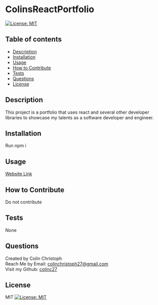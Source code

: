 # ColinsReactPortfolio
   [![License: MIT](https://img.shields.io/badge/License-MIT-yellow.svg)](https://choosealicense.com/licenses/mit/)
  ## Table of contents
  - [Description](#description)
  - [Installation](#installation)
  - [Usage](#usage)
  - [How to Contribute](#contribute)
  - [Tests](#tests)
  - [Questions](#questions)
  - [License](#license)
  ## Description <a name="description"></a>
  This project is a portfolio that uses react and several other developer libraries to showcase my talents as a software developer and engineer.
  ## Installation <a name="installation"></a>
  Run npm i 
  ## Usage <a name="usage"></a>
  [Website Link](https://colinc27.github.io/colinsreactportfolio)
  ## How to Contribute <a name="contribute"></a>
  Do not contribute
  ## Tests <a name="tests"></a>
  None
  ## Questions <a name="questions"></a>
  Created by Colin Christoph<br>
  Reach Me by Email: [colinchristoph27@gmail.com](mailto:colinchristoph27@gmail.com)<br>
  Visit my Github: [colinc27](https://github.com/colinc27)
  ## License <a name="license"></a>
  MIT
  [![License: MIT](https://img.shields.io/badge/License-MIT-yellow.svg)](https://choosealicense.com/licenses/mit/)
  
